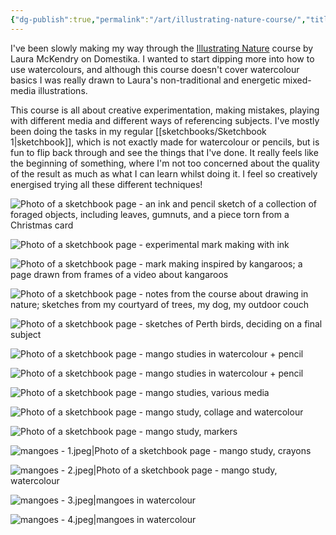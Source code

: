 ```yaml
---
{"dg-publish":true,"permalink":"/art/illustrating-nature-course/","title":"Illustrating Nature course","tags":["art"],"noteIcon":"","created":"2023-03-07","updated":"2023-04-28"}
---
```



I've been slowly making my way through the [Illustrating Nature](https://www.domestika.org/en/courses/1503-illustrating-nature-a-creative-exploration) course by Laura McKendry on Domestika. I wanted to start dipping more into how to use watercolours, and although this course doesn't cover watercolour basics I was really drawn to Laura's non-traditional and energetic mixed-media illustrations.

This course is all about creative experimentation, making mistakes, playing with different media and different ways of referencing subjects. I've mostly been doing the tasks in my regular [[sketchbooks/Sketchbook 1\|sketchbook]], which is not exactly made for watercolour or pencils, but is fun to flip back through and see the things that I've done. It really feels like the beginning of something, where I'm not too concerned about the quality of the result as much as what I can learn whilst doing it. I feel so creatively energised trying all these different techniques!

![Photo of a sketchbook page - an ink and pencil sketch of a collection of foraged objects, including leaves, gumnuts, and a piece torn from a Christmas card](/img/user/assets/sketchbook2.jpeg)

![Photo of a sketchbook page - experimental mark making with ink](/img/user/assets/sketchbook3.jpeg)

![Photo of a sketchbook page - mark making inspired by kangaroos; a page drawn from frames of a video about kangaroos](/img/user/assets/sketchbook8.jpeg)

![Photo of a sketchbook page - notes from the course about drawing in nature; sketches from my courtyard of trees, my dog, my outdoor couch](/img/user/assets/sketchbook9.jpeg)

![Photo of a sketchbook page - sketches of Perth birds, deciding on a final subject](/img/user/assets/sketchbook10.jpeg)

![Photo of a sketchbook page - mango studies in watercolour + pencil](/img/user/assets/sketchbook11.jpeg)

![Photo of a sketchbook page - mango studies in watercolour + pencil](/img/user/assets/sketchbook12.jpeg)

![Photo of a sketchbook page - mango studies, various media](/img/user/assets/sketchbook13.jpeg)

![Photo of a sketchbook page - mango study, collage and watercolour](/img/user/assets/sketchbook14.jpeg)

![Photo of a sketchbook page - mango study, markers](/img/user/assets/sketchbook_mangoes.jpeg)

![mangoes - 1.jpeg|Photo of a sketchbook page - mango study, crayons](/img/user/assets/mangoes%20-%201.jpeg)

![mangoes - 2.jpeg|Photo of a sketchbook page - mango study, watercolour](/img/user/assets/mangoes%20-%202.jpeg)

![mangoes - 3.jpeg|mangoes in watercolour](/img/user/assets/mangoes%20-%203.jpeg)

![mangoes - 4.jpeg|mangoes in watercolour](/img/user/assets/mangoes%20-%204.jpeg)